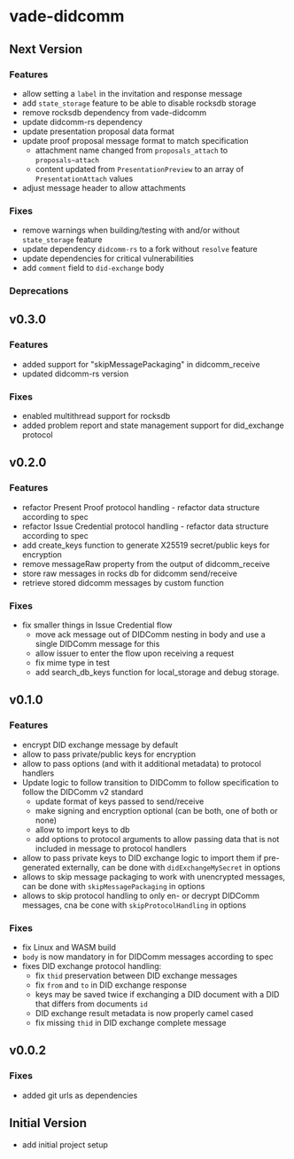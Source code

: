# vade-didcomm

## Next Version

### Features

- allow setting a `label` in the invitation and response message
- add `state_storage` feature to be able to disable rocksdb storage
- remove rocksdb dependency from vade-didcomm
- update didcomm-rs dependency
- update presentation proposal data format
- update proof proposal message format to match specification
  - attachment name changed from `proposals_attach` to `proposals~attach`
  - content updated from `PresentationPreview` to an array of `PresentationAttach` values
- adjust message header to allow attachments

### Fixes

- remove warnings when building/testing with and/or without `state_storage` feature
- update dependency `didcomm-rs` to a fork without `resolve` feature
- update dependencies for critical vulnerabilities
- add `comment` field to `did-exchange` body

### Deprecations

## v0.3.0

### Features

- added support for "skipMessagePackaging" in didcomm_receive
- updated didcomm-rs version

### Fixes

- enabled multithread support for rocksdb
- added problem report and state management support for did_exchange protocol

## v0.2.0

### Features

- refactor Present Proof protocol handling - refactor data structure according to spec
- refactor Issue Credential protocol handling - refactor data structure according to spec
- add create_keys function to generate X25519 secret/public keys for encryption
- remove messageRaw property from the output of didcomm_receive
- store raw messages in rocks db for didcomm send/receive
- retrieve stored didcomm messages by custom function

### Fixes

- fix smaller things in Issue Credential flow
  - move ack message out of DIDComm nesting in body and use a single DIDComm message for this
  - allow issuer to enter the flow upon receiving a request
  - fix mime type in test
  - add search_db_keys function for local_storage and debug storage.

## v0.1.0

### Features

- encrypt DID exchange message by default
- allow to pass private/public keys for encryption
- allow to pass options (and with it additional metadata) to protocol handlers
- Update logic to follow transition to DIDComm to follow specification to follow the DIDComm v2 standard
  - update format of keys passed to send/receive
  - make signing and encryption optional (can be both, one of both or none)
  - allow to import keys to db
  - add options to protocol arguments to allow passing data that is not included in message to protocol handlers
- allow to pass private keys to DID exchange logic to import them if pre-generated externally,
  can be done with `didExchangeMySecret` in options
- allows to skip message packaging to work with unencrypted messages,
  can be done with `skipMessagePackaging` in options
- allows to skip protocol handling to only en- or decrypt DIDComm messages,
  cna be cone with `skipProtocolHandling` in options

### Fixes

- fix Linux and WASM build
- `body` is now mandatory in for DIDComm messages according to spec
- fixes DID exchange protocol handling:
  - fix `thid` preservation between DID exchange messages
  - fix `from` and `to` in DID exchange response
  - keys may be saved twice if exchanging a DID document with a DID that differs from documents `id`
  - DID exchange result metadata is now properly camel cased
  - fix missing `thid` in DID exchange complete message

## v0.0.2

### Fixes

- added git urls as dependencies

## Initial Version

- add initial project setup
